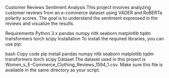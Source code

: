 Customer Reviews Sentiment Analysis
This project involves analyzing customer reviews from an e-commerce dataset using VADER and RoBERTa polarity scores. The goal is to understand the sentiment expressed in the reviews and visualize the results.

Requirements
Python 3.x
pandas
numpy
nltk
seaborn
matplotlib
tqdm
transformers
torch
scipy
Installation
To install the required libraries, you can use pip:

bash
Copy code
pip install pandas numpy nltk seaborn matplotlib tqdm transformers torch scipy
Dataset
The dataset used in this project is Women_s_E-Commerce_Clothing_Reviews_1594_1.csv. Make sure this file is available in the same directory as your script.


